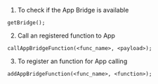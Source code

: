 1. To check if the App Bridge is available
```
getBridge();
```
2. Call an registered function to App
```
callAppBridgeFunction(<func_name>, <payload>);
```
3. To register an function for App calling
```
addAppBridgeFunction(<func_name>, <function>);
```
